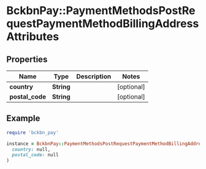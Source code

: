 # BckbnPay::PaymentMethodsPostRequestPaymentMethodBillingAddressAttributes

## Properties

| Name | Type | Description | Notes |
| ---- | ---- | ----------- | ----- |
| **country** | **String** |  | [optional] |
| **postal_code** | **String** |  | [optional] |

## Example

```ruby
require 'bckbn_pay'

instance = BckbnPay::PaymentMethodsPostRequestPaymentMethodBillingAddressAttributes.new(
  country: null,
  postal_code: null
)
```

